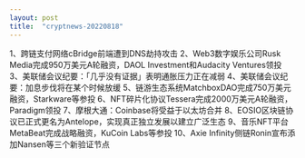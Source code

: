 ```yaml
---
layout: post
title:  "cryptnews-20220818"
---
```

1、跨链支付网络cBridge前端遭到DNS劫持攻击
2、Web3数字娱乐公司Rusk Media完成950万美元A轮融资，DAOL Investment和Audacity Ventures领投
3、美联储会议纪要：「几乎没有证据」表明通胀压力正在减弱
4、美联储会议纪要：加息步伐将在某个时候放缓
5、链游生态系统MatchboxDAO完成750万美元融资，Starkware等参投
6、NFT碎片化协议Tessera完成2000万美元A轮融资，Paradigm领投
7、摩根大通：Coinbase将受益于以太坊合并
8、EOSIO区块链协议已正式更名为Antelope，实现真正独立发展以建立广泛生态
9、音乐NFT平台MetaBeat完成战略融资，KuCoin Labs等参投
10、Axie Infinity侧链Ronin宣布添加Nansen等三个新验证节点

